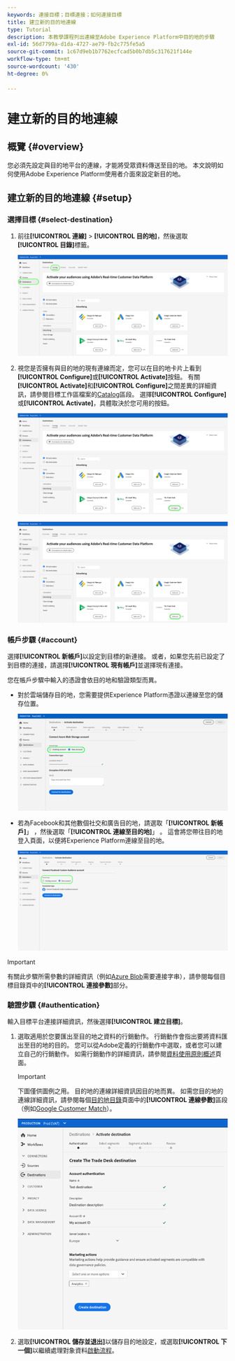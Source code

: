 ```yaml
---
keywords: 連接目標；目標連接；如何連接目標
title: 建立新的目的地連線
type: Tutorial
description: 本教學課程列出連線至Adobe Experience Platform中目的地的步驟
exl-id: 56d7799a-d1da-4727-ae79-fb2c775fe5a5
source-git-commit: 1c67d9eb1b7762ecfcad5b0b7db5c317621f144e
workflow-type: tm+mt
source-wordcount: '430'
ht-degree: 0%

---
```


# 建立新的目的地連線

## 概覽 {#overview}

您必須先設定與目的地平台的連線，才能將受眾資料傳送至目的地。 本文說明如何使用Adobe Experience Platform使用者介面來設定新目的地。

## 建立新的目的地連線 {#setup}

### 選擇目標 {#select-destination}

1. 前往&#x200B;**[!UICONTROL 連線]** > **[!UICONTROL 目的地]**，然後選取&#x200B;**[!UICONTROL 目錄]**&#x200B;標籤。

   ![目錄頁面](../assets/ui/connect-destinations/catalog.png)

1. 視您是否擁有與目的地的現有連線而定，您可以在目的地卡片上看到&#x200B;**[!UICONTROL Configure]**&#x200B;或&#x200B;**[!UICONTROL Activate]**&#x200B;按鈕。 有關&#x200B;**[!UICONTROL Activate]**&#x200B;和&#x200B;**[!UICONTROL Configure]**&#x200B;之間差異的詳細資訊，請參閱目標工作區檔案的[Catalog](../ui/destinations-workspace.md#catalog)區段。 選擇&#x200B;**[!UICONTROL Configure]**&#x200B;或&#x200B;**[!UICONTROL Activate]**，具體取決於您可用的按鈕。

   ![目錄頁面](../assets/ui/connect-destinations/set-up.png)

   ![啟用區段](../assets/ui/connect-destinations/activate-segments.png)

<!-- 1. If you selected **[!UICONTROL Set up]**, skip this step. If you selected **[!UICONTROL Activate segments]**, you can now see a list of the existing destination connections. Select **[!UICONTROL Configure new destination]**.

   ![Configure new destination](../assets/ui/connect-destinations/configure-new-destination.png) -->

### 帳戶步驟 {#account}

選擇&#x200B;**[!UICONTROL 新帳戶]**&#x200B;以設定到目標的新連接。 或者，如果您先前已設定了到目標的連接，請選擇&#x200B;**[!UICONTROL 現有帳戶]**&#x200B;並選擇現有連接。

您在帳戶步驟中輸入的憑證會依目的地和驗證類型而異。

* 對於雲端儲存目的地，您需要提供Experience Platform憑證以連線至您的儲存位置。

   ![為雲端儲存目的地選取帳戶類型](../assets/ui/connect-destinations/new-account-cloud-storage.png)

* 若為Facebook和其他數個社交和廣告目的地，請選取「**[!UICONTROL 新帳戶]**」 ，然後選取「**[!UICONTROL 連線至目的地]**」 。 這會將您帶往目的地登入頁面，以便將Experience Platform連線至目的地。

   ![選擇社交目的地的帳戶類型](../assets/ui/connect-destinations/new-account.png)

>[!IMPORTANT]
>
>有關此步驟所需參數的詳細資訊（例如[Azure Blob](../catalog/cloud-storage/azure-blob.md#parameters)需要連接字串），請參閱每個目標目錄頁中的&#x200B;**[!UICONTROL 連接參數]**&#x200B;部分。

### 驗證步驟 {#authentication}

輸入目標平台連接詳細資訊，然後選擇&#x200B;**[!UICONTROL 建立目標]**。

1. 選取適用於您要匯出至目的地之資料的行銷動作。 行銷動作會指出要將資料匯出至目的地的目的。 您可以從Adobe定義的行銷動作中選取，或者您可以建立自己的行銷動作。 如需行銷動作的詳細資訊，請參閱[資料使用原則概述](../../data-governance/policies/overview.md)頁面。

   >[!IMPORTANT]
   >
   >下圖僅供圖例之用。 目的地的連線詳細資訊因目的地而異。 如需您目的地的連線詳細資訊，請參閱每個[目的地目錄](../catalog/overview.md)頁面中的&#x200B;**[!UICONTROL 連線參數]**&#x200B;區段（例如[Google Customer Match](../catalog/advertising/google-customer-match.md#parameters)）。

   ![連接到目標](../assets/ui/connect-destinations/connect-destination.png)

1. 選取&#x200B;**[!UICONTROL 儲存並退出]**&#x200B;以儲存目的地設定，或選取&#x200B;**[!UICONTROL 下一個]**&#x200B;以繼續處理對象資料[啟動流程](activate-destinations.md)。